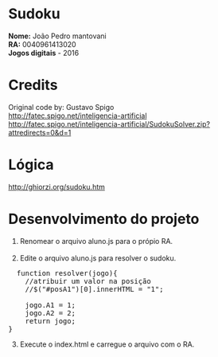 # Sudoku

<strong>Nome:</strong> João Pedro mantovani <br>
<strong>RA:</strong> 0040961413020 <br>
<strong>Jogos digitais</strong> - 2016 <br>

# Credits
Original code by: Gustavo Spigo <br>
http://fatec.spigo.net/inteligencia-artificial <br>
http://fatec.spigo.net/inteligencia-artificial/SudokuSolver.zip?attredirects=0&d=1 <br>

# Lógica
http://ghiorzi.org/sudoku.htm

# Desenvolvimento do projeto
1) Renomear o arquivo aluno.js para o própio RA. <br><br>
2) Edite o arquivo aluno.js para resolver o sudoku.
<pre>
  function resolver(jogo){
    //atribuir um valor na posição 
    //$("#posA1")[0].innerHTML = "1";

    jogo.A1 = 1;
	jogo.A2 = 2;
    return jogo;
}
</pre>

3) Execute o index.html e carregue o arquivo com o RA.
